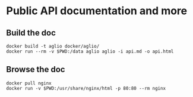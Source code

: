 # Public API documentation and more

## Build the doc
```
docker build -t aglio docker/aglio/
docker run --rm -v $PWD:/data aglio aglio -i api.md -o api.html
```

## Browse the doc
```
docker pull nginx
docker run -v $PWD:/usr/share/nginx/html -p 80:80 --rm nginx
```
